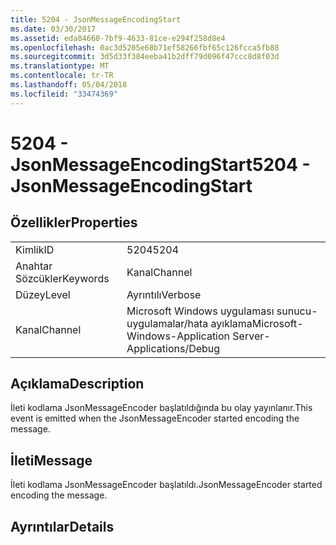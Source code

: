```yaml
---
title: 5204 - JsonMessageEncodingStart
ms.date: 03/30/2017
ms.assetid: eda84660-7bf9-4633-81ce-e294f258d8e4
ms.openlocfilehash: 0ac3d5205e68b71ef58266fbf65c126fcca5fb88
ms.sourcegitcommit: 3d5d33f384eeba41b2dff79d096f47ccc8d8f03d
ms.translationtype: MT
ms.contentlocale: tr-TR
ms.lasthandoff: 05/04/2018
ms.locfileid: "33474369"
---
```

# <a name="5204---jsonmessageencodingstart"></a><span data-ttu-id="f505a-102">5204 - JsonMessageEncodingStart</span><span class="sxs-lookup"><span data-stu-id="f505a-102">5204 - JsonMessageEncodingStart</span></span>
## <a name="properties"></a><span data-ttu-id="f505a-103">Özellikler</span><span class="sxs-lookup"><span data-stu-id="f505a-103">Properties</span></span>  
  
|||  
|-|-|  
|<span data-ttu-id="f505a-104">Kimlik</span><span class="sxs-lookup"><span data-stu-id="f505a-104">ID</span></span>|<span data-ttu-id="f505a-105">5204</span><span class="sxs-lookup"><span data-stu-id="f505a-105">5204</span></span>|  
|<span data-ttu-id="f505a-106">Anahtar Sözcükler</span><span class="sxs-lookup"><span data-stu-id="f505a-106">Keywords</span></span>|<span data-ttu-id="f505a-107">Kanal</span><span class="sxs-lookup"><span data-stu-id="f505a-107">Channel</span></span>|  
|<span data-ttu-id="f505a-108">Düzey</span><span class="sxs-lookup"><span data-stu-id="f505a-108">Level</span></span>|<span data-ttu-id="f505a-109">Ayrıntılı</span><span class="sxs-lookup"><span data-stu-id="f505a-109">Verbose</span></span>|  
|<span data-ttu-id="f505a-110">Kanal</span><span class="sxs-lookup"><span data-stu-id="f505a-110">Channel</span></span>|<span data-ttu-id="f505a-111">Microsoft Windows uygulaması sunucu-uygulamalar/hata ayıklama</span><span class="sxs-lookup"><span data-stu-id="f505a-111">Microsoft-Windows-Application Server-Applications/Debug</span></span>|  
  
## <a name="description"></a><span data-ttu-id="f505a-112">Açıklama</span><span class="sxs-lookup"><span data-stu-id="f505a-112">Description</span></span>  
 <span data-ttu-id="f505a-113">İleti kodlama JsonMessageEncoder başlatıldığında bu olay yayınlanır.</span><span class="sxs-lookup"><span data-stu-id="f505a-113">This event is emitted when the JsonMessageEncoder started encoding the message.</span></span>  
  
## <a name="message"></a><span data-ttu-id="f505a-114">İleti</span><span class="sxs-lookup"><span data-stu-id="f505a-114">Message</span></span>  
 <span data-ttu-id="f505a-115">İleti kodlama JsonMessageEncoder başlatıldı.</span><span class="sxs-lookup"><span data-stu-id="f505a-115">JsonMessageEncoder started encoding the message.</span></span>  
  
## <a name="details"></a><span data-ttu-id="f505a-116">Ayrıntılar</span><span class="sxs-lookup"><span data-stu-id="f505a-116">Details</span></span>
